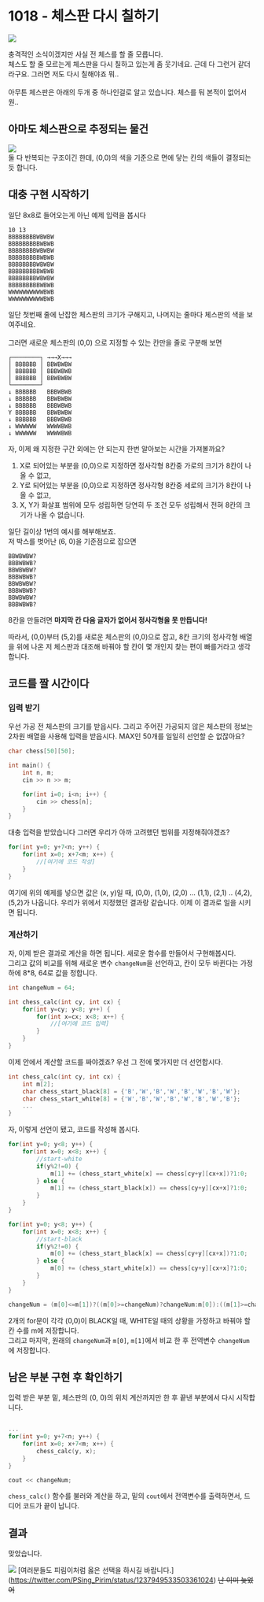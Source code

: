 1018 - 체스판 다시 칠하기
==========
<img src="https://pbs.twimg.com/media/ESf0Z3IVAAEV44h?format=png&name=small"></img>

충격적인 소식이겠지만 사실 전 체스를 할 줄 모릅니다.  
체스도 할 줄 모르는게 체스판을 다시 칠하고 있는게 좀 웃기네요. 근데 다 그런거 같더라구요. 그러면 저도 다시 칠해야죠 뭐..<br/><br/>
아무튼 체스판은 아래의 두개 중 하나인걸로 알고 있습니다. 체스를 둬 본적이 없어서 원..

## 아마도 체스판으로 추정되는 물건
<img src="https://i.imgur.com/VfWcOGv.png"><br/>
둘 다 반복되는 구조이긴 한데, (0,0)의 색을 기준으로 면에 닿는 칸의 색들이 결정되는 듯 합니다.

## 대충 구현 시작하기

일단 8x8로 들어오는게 아닌 예제 입력을 봅시다

```
10 13
BBBBBBBBWBWBW
BBBBBBBBBWBWB
BBBBBBBBWBWBW
BBBBBBBBBWBWB
BBBBBBBBWBWBW
BBBBBBBBBWBWB
BBBBBBBBWBWBW
BBBBBBBBBWBWB
WWWWWWWWWWBWB
WWWWWWWWWWBWB
```

일단 첫번째 줄에 난잡한 체스판의 크기가 구해지고, 나머지는 줄마다 체스판의 색을 보여주네요.<br/><br/>
그러면 새로운 체스판의 (0,0) 으로 지정할 수 있는 칸만을 줄로 구분해 보면  

```
┌────────┐ →→→X→→→
│ BBBBBB │ BBWBWBW
│ BBBBBB │ BBBWBWB
│ BBBBBB │ BBWBWBW
└────────┘
↓ BBBBBB   BBBWBWB
↓ BBBBBB   BBWBWBW
↓ BBBBBB   BBBWBWB
Y BBBBBB   BBWBWBW
↓ BBBBBB   BBBWBWB
↓ WWWWWW   WWWWBWB
↓ WWWWWW   WWWWBWB
```

자, 이제 왜 지정한 구간 외에는 안 되는지 한번 알아보는 시간을 가져볼까요?

1. X로 되어있는 부분을 (0,0)으로 지정하면 정사각형 8칸중 가로의 크기가 8칸이 나올 수 없고,  
2. Y로 되어있는 부분을 (0,0)으로 지정하면 정사각형 8칸중 세로의 크기가 8칸이 나올 수 없고,  
3. X, Y가 화살표 범위에 모두 성립하면 당연히 두 조건 모두 성립해서 전혀 8칸의 크기가 나올 수 없습니다.

일단 길이상 1번의 예시를 해부해보죠.  
저 박스를 벗어난 (6, 0)을 기준점으로 잡으면

```
BBWBWBW?
BBBWBWB?
BBWBWBW?
BBBWBWB?
BBWBWBW?
BBBWBWB?
BBWBWBW?
BBBWBWB?
```

8칸을 만들려면 **마지막 칸 다음 글자가 없어서 정사각형을 못 만듭니다!**

따라서, (0,0)부터 (5,2)를 새로운 체스판의 (0,0)으로 잡고, 8칸 크기의 정사각형 배열을 위에 나온 저 체스판과 대조해 바꿔야 할 칸이 몇 개인지 찾는 편이 빠를거라고 생각합니다.

## 코드를 짤 시간이다
### 입력 받기
우선 가공 전 체스판의 크기를 받읍시다. 그리고 주어진 가공되지 않은 체스판의 정보는 2차원 배열을 사용해 입력을 받읍시다. MAX인 50개를 일일히 선언할 순 없잖아요?

``` cpp
char chess[50][50];

int main() {
    int n, m;
    cin >> n >> m;

    for(int i=0; i<n; i++) {
        cin >> chess[n];
    }
}
```

대충 입력을 받았습니다
그러면 우리가 아까 고려했던 범위를 지정해줘야겠죠?

``` cpp
for(int y=0; y+7<n; y++) {
    for(int x=0; x+7<m; x++) {
        //[여기에 코드 작성]
    }
}
```

여기에 위의 예제를 넣으면 값은 (x, y)일 때, (0,0), (1,0), (2,0) ... (1,1), (2,1) .. (4,2), (5,2)가 나옵니다. 우리가 위에서 지정했던 결과랑 같습니다. 이제 이 결과로 일을 시키면 됩니다.

### 계산하기

자, 이제 받은 결과로 계산을 하면 됩니다. 새로운 함수를 만들어서 구현해봅시다.  
그리고 값의 비교를 위해 새로운 변수 ```changeNum```을 선언하고, 칸이 모두 바뀐다는 가정 하에 8*8, 64로 값을 정합니다.

``` cpp
int changeNum = 64;

int chess_calc(int cy, int cx) {
    for(int y=cy; y<8; y++) {
        for(int x=cx; x<8; x++) {
            //[여기에 코드 입력]
        }
    }
}
```

이제 안에서 계산할 코드를 짜야겠죠? 우선 그 전에 몇가지만 더 선언합시다.
``` cpp
int chess_calc(int cy, int cx) {
    int m[2];
    char chess_start_black[8] = {'B','W','B','W','B','W','B','W'};
    char chess_start_white[8] = {'W','B','W','B','W','B','W','B'};
    ...
}
```

자, 이렇게 선언이 됐고, 코드를 작성해 봅시다.

``` cpp
for(int y=0; y<8; y++) {
    for(int x=0; x<8; x++) {
        //start-white
        if(y%2!=0) {
            m[1] += (chess_start_white[x] == chess[cy+y][cx+x])?1:0;
        } else {
            m[1] += (chess_start_black[x]) == chess[cy+y][cx+x]?1:0;
        }
    }
}

for(int y=0; y<8; y++) {
    for(int x=0; x<8; x++) {
        //start-black
        if(y%2!=0) {
            m[0] += (chess_start_black[x] == chess[cy+y][cx+x])?1:0;
        } else {
            m[0] += (chess_start_white[x]) == chess[cy+y][cx+x]?1:0;
        }
    }
}

changeNum = (m[0]<=m[1])?((m[0]>=changeNum)?changeNum:m[0]):((m[1]>=changeNum)?changeNum:m[1]);    
```

2개의 for문이 각각 (0,0)이 BLACK일 때, WHITE일 때의 상황을 가정하고 바꿔야 할 칸 수를 m에 저장합니다.  
그리고 마지막, 원래의 ```changeNum```과 ```m[0]```, ```m[1]```에서 비교 한 후 전역변수 ```changeNum```에 저장합니다.

## 남은 부분 구현 후 확인하기

입력 받은 부분 밑, 체스판의 (0, 0)의 위치 계산까지만 한 후 끝낸 부분에서 다시 시작합니다.
``` cpp

...
for(int y=0; y+7<n; y++) {
    for(int x=0; x+7<m; x++) {
        chess_calc(y, x);
    }
}

cout << changeNum;
```

```chess_calc()``` 함수를 불러와 계산을 하고, 밑의 ``` cout ```에서 전역변수를 출력하면서, 드디어 코드가 끝이 납니다.


## 결과

맞았습니다.

<img src="https://pbs.twimg.com/media/ES4UOFyUUAAr-GA?format=png&name=small"></img>
[여러분들도 피림이처럼 옳은 선택을 하시길 바랍니다.]<br/>(https://twitter.com/PSing_Pirim/status/1237949533503361024) ~~난 이미 늦었어~~